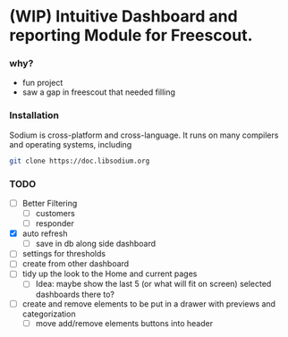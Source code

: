 # (WIP) Intuitive Dashboard and reporting Module for Freescout.
### why?
- fun project 
- saw a gap in freescout that needed filling


### Installation
Sodium is cross-platform and cross-language. It runs on many compilers and operating systems, including 
```Bash
git clone https://doc.libsodium.org
```

### TODO

 - [ ] Better Filtering
	 - [ ] customers
	 - [ ] responder
 - [x] auto refresh
   - [ ] save in db along side dashboard
 - [ ] settings for thresholds
 - [ ] create from other dashboard
 - [ ] tidy up the look to the Home and current pages
	 - [ ] Idea: maybe show the last 5 (or what will fit on screen) selected dashboards there to?
 - [ ] create and remove elements to be put in a drawer with previews and categorization
     - [ ] move add/remove elements buttons into header